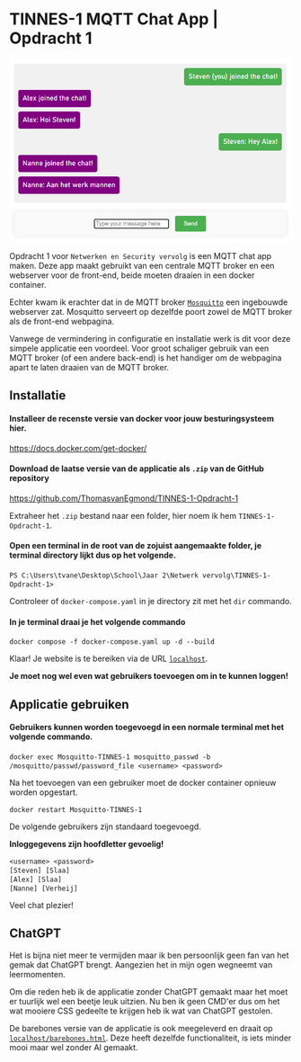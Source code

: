 # TINNES-1 MQTT Chat App | Opdracht 1

<!-- ![image](https://github.com/wouterbt/RAAST/assets/122525080/1e40cedc-decd-4140-b17d-294f334cf25b) -->
![image](image.png)

Opdracht 1 voor `Netwerken en Security vervolg` is een MQTT chat app maken. Deze app maakt gebruikt van een centrale  MQTT broker en een webserver voor de front-end, beide moeten draaien in een docker container.

Echter kwam ik erachter dat in de MQTT broker [`Mosquitto`](https://mosquitto.org/) een ingebouwde webserver zat. Mosquitto serveert op dezelfde poort zowel de MQTT broker als de front-end webpagina.

Vanwege de vermindering in configuratie en installatie werk is dit voor deze simpele applicatie een voordeel. Voor groot schaliger gebruik van een MQTT broker (of een andere back-end) is het handiger om de webpagina apart te laten draaien van de MQTT broker.


## Installatie

#### Installeer de recenste versie van docker voor jouw besturingsysteem hier.
https://docs.docker.com/get-docker/

#### Download de laatse versie van de applicatie als `.zip` van de GitHub repository
 https://github.com/ThomasvanEgmond/TINNES-1-Opdracht-1

Extraheer het `.zip` bestand naar een folder, hier noem ik hem `TINNES-1-Opdracht-1`.

#### Open een terminal in de root van de zojuist aangemaakte folder, je terminal directory lijkt dus op het volgende.
```
PS C:\Users\tvane\Desktop\School\Jaar 2\Netwerk vervolg\TINNES-1-Opdracht-1>
```
Controleer of `docker-compose.yaml` in je directory zit met het  `dir` commando.

#### In je terminal draai je het volgende commando

```
docker compose -f docker-compose.yaml up -d --build
```

Klaar! Je website is te bereiken via de URL [`localhost`](https://localhost).

**Je moet nog wel even wat gebruikers toevoegen om in te kunnen loggen!**

## Applicatie gebruiken

#### Gebruikers kunnen worden toegevoegd in een normale terminal met het volgende commando.

```
docker exec Mosquitto-TINNES-1 mosquitto_passwd -b /mosquitto/passwd/password_file <username> <password>
```

Na het toevoegen van een gebruiker moet de docker container opnieuw worden opgestart.
```
docker restart Mosquitto-TINNES-1
```

De volgende gebruikers zijn standaard toegevoegd. 

**Inloggegevens zijn hoofdletter gevoelig!**
```
<username> <password>
[Steven] [Slaa]
[Alex] [Slaa]
[Nanne] [Verheij]
```

Veel chat plezier!

## ChatGPT
Het is bijna niet meer te vermijden maar ik ben persoonlijk geen fan van het gemak dat ChatGPT brengt. Aangezien het in mijn ogen wegneemt van leermomenten.

Om die reden heb ik de applicatie zonder ChatGPT gemaakt maar het moet er tuurlijk wel een beetje leuk uitzien. Nu ben ik geen CMD'er dus om het wat mooiere CSS gedeelte te krijgen heb ik wat van ChatGPT gestolen.

De barebones versie van de applicatie is ook meegeleverd en draait op [`localhost/barebones.html`](https://localhost/barebones.html). Deze heeft dezelfde functionaliteit, is iets minder mooi maar wel zonder AI gemaakt.